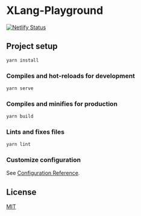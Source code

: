 # XLang-Playground

[![Netlify Status](https://api.netlify.com/api/v1/badges/e26ce843-2deb-4937-acec-95a0fc679160/deploy-status)](https://app.netlify.com/sites/xlang/deploys)

## Project setup

```bash
yarn install
```

### Compiles and hot-reloads for development

```bash
yarn serve
```

### Compiles and minifies for production

```bash
yarn build
```

### Lints and fixes files

```bash
yarn lint
```

### Customize configuration

See [Configuration Reference](https://cli.vuejs.org/config/).

## License

[MIT](https://github.com/yjl9903/XLang-Playground/blob/master/LICENSE)
